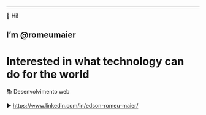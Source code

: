 
 ***
  👋 Hi!
## I’m <strong>@romeumaier</strong>


 
# Interested in what technology can do for the world



 &#128218; Desenvolvimento web   



:arrow_forward:  https://www.linkedin.com/in/edson-romeu-maier/
